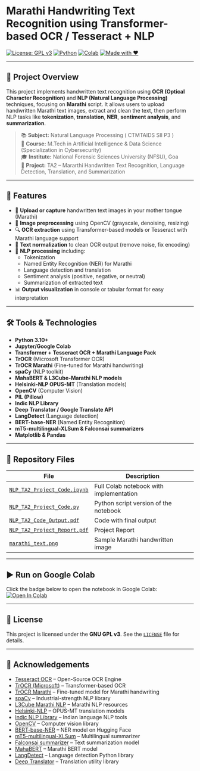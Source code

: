 # Marathi Handwriting Text Recognition using Transformer-based OCR / Tesseract + NLP

[![License: GPL v3](https://img.shields.io/badge/License-GPLv3-blue.svg)](LICENSE)
[![Python](https://img.shields.io/badge/Python-3.10+-blue?logo=python)](https://www.python.org/)
[![Colab](https://img.shields.io/badge/Run%20in-Colab-orange?logo=googlecolab)](https://colab.research.google.com/drive/1YgqR6DplHggogXh2Wv46ocIJAHjUVnSG?usp=sharing)
[![Made with ❤️](https://img.shields.io/badge/Made%20with-%E2%9D%A4-red)](#)

---

## 📌 Project Overview

This project implements handwritten text recognition using **OCR (Optical Character Recognition)** and **NLP (Natural Language Processing)** techniques, focusing on **Marathi** script. It allows users to upload handwritten Marathi text images, extract and clean the text, then perform NLP tasks like **tokenization**, **translation**, **NER**, **sentiment analysis**, and **summarization**.

> 📚 **Subject:** Natural Language Processing ( CTMTAIDS SII P3 )  
> 🏫 **Course:** M.Tech in Artificial Intelligence & Data Science (Specialization in Cybersecurity)  
> 🎓 **Institute:** National Forensic Sciences University (NFSU), Goa  
> 🔖 **Project:** TA2 – Mararthi Handwritten Text Recognition, Language Detection, Translation, and Summarization

---

## 🚀 Features

- 📸 **Upload or capture** handwritten text images in your mother tongue (Marathi)
- 🧼 **Image preprocessing** using OpenCV (grayscale, denoising, resizing)
- 🔍 **OCR extraction** using Transformer-based models or Tesseract with Marathi language support
- 🧹 **Text normalization** to clean OCR output (remove noise, fix encoding)
- 🧠 **NLP processing** including:
  - Tokenization
  - Named Entity Recognition (NER) for Marathi
  - Language detection and translation
  - Sentiment analysis (positive, negative, or neutral)
  - Summarization of extracted text
- 📊 **Output visualization** in console or tabular format for easy interpretation

---

## 🛠️ Tools & Technologies

- **Python 3.10+**
- **Jupyter/Google Colab**
- **Transformer + Tesseract OCR + Marathi Language Pack**
- **TrOCR** (Microsoft Transformer OCR)
- **TrOCR Marathi** (Fine-tuned for Marathi handwriting)
- **spaCy** (NLP toolkit)
- **MahaBERT & L3Cube-Marathi NLP models**
- **Helsinki-NLP OPUS-MT** (Translation models)
- **OpenCV** (Computer Vision)
- **PIL (Pillow)**
- **Indic NLP Library**
- **Deep Translator / Google Translate API**
- **LangDetect** (Language detection)
- **BERT-base-NER** (Named Entity Recognition)
- **mT5-multilingual-XLSum & Falconsai summarizers**
- **Matplotlib & Pandas**

---

## 📁 Repository Files

| File                                                        | Description                               |
|-------------------------------------------------------------|-------------------------------------------|
| [`NLP_TA2_Project_Code.ipynb`](NLP_TA2_Project_Code.ipynb)      | Full Colab notebook with implementation   |
| [`NLP_TA2_Project_Code.py`](NLP_TA2_Project_Code.py)            | Python script version of the notebook     |
| [`NLP_TA2_Code_Output.pdf`](NLP_TA2_Code_Output.pdf)        | Code with final output                    |
| [`NLP_TA2_Project_Report.pdf`](NLP_TA2_Project_Report.pdf)  | Project Report                            |
| [`marathi_text.png`](marathi_text.png)                      | Sample Marathi handwritten image          |

---

## ▶️ Run on Google Colab

Click the badge below to open the notebook in Google Colab:  
[![Open In Colab](https://colab.research.google.com/assets/colab-badge.svg)](https://colab.research.google.com/drive/1YgqR6DplHggogXh2Wv46ocIJAHjUVnSG?usp=sharing)

---

## 📜 License

This project is licensed under the **GNU GPL v3**. See the [`LICENSE`](LICENSE) file for details.

---

## 🙌 Acknowledgements

- [Tesseract OCR](https://github.com/tesseract-ocr/tesseract) – Open-Source OCR Engine
- [TrOCR (Microsoft)](https://github.com/microsoft/unilm/tree/master/trocr) – Transformer-based OCR
- [TrOCR Marathi](https://github.com/MubashirTanwar/TrOCR) – Fine-tuned model for Marathi handwriting
- [spaCy](https://spacy.io) – Industrial-strength NLP library
- [L3Cube Marathi NLP](https://github.com/l3cube-pune/MarathiNLP) – Marathi NLP resources
- [Helsinki-NLP](https://huggingface.co/Helsinki-NLP) – OPUS-MT translation models
- [Indic NLP Library](https://github.com/anoopkunchukuttan/indic_nlp_library) – Indian language NLP tools
- [OpenCV](https://opencv.org) – Computer vision library
- [BERT-base-NER](https://huggingface.co/dslim/bert-base-NER) – NER model on Hugging Face
- [mT5-multilingual-XLSum](https://huggingface.co/Existance/mT5_multilingual_XLSum) – Multilingual summarizer
- [Falconsai summarizer](https://huggingface.co/Falconsai/text_summarization) – Text summarization model
- [MahaBERT](https://huggingface.co/abhi964/MahaPhrase_mahaBERTv2_Finetuning) – Marathi BERT model
- [LangDetect](https://pypi.org/project/langdetect/) – Language detection Python library
- [Deep Translator](https://pypi.org/project/deep-translator/) – Translation utility library
